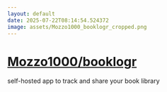 ```yaml
---
layout: default
date: 2025-07-22T08:14:54.524372
image: assets/Mozzo1000_booklogr_cropped.png
---
```


# [Mozzo1000/booklogr](https://github.com/Mozzo1000/booklogr)

self-hosted app to track and share your book library
